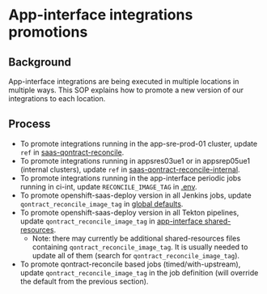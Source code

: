 # App-interface integrations promotions

## Background

App-interface integrations are being executed in multiple locations in multiple ways.  This SOP explains how to promote a new version of our integrations to each location.

## Process

* To promote integrations running in the app-sre-prod-01 cluster, update `ref` in [saas-qontract-reconcile](https://gitlab.cee.redhat.com/service/app-interface/-/blob/master/data/services/app-interface/cicd/ci-ext/saas-qontract-reconcile.yaml).
* To promote integrations running in appsres03ue1 or in appsrep05ue1 (internal clusters), update `ref` in [saas-qontract-reconcile-internal](data/services/app-interface/cicd/ci-int/saas-qontract-reconcile-int.yaml).
* To promote integrations running in the app-interface periodic jobs running in ci-int, update `RECONCILE_IMAGE_TAG` in [.env](/.env).
* To promote openshift-saas-deploy version in all Jenkins jobs, update `qontract_reconcile_image_tag` in [global defaults](/resources/jenkins/global/defaults.yaml).
* To promote openshift-saas-deploy version in all Tekton pipelines, update `qontract_reconcile_image_tag` in [app-interface shared-resources](/data/services/app-interface/shared-resources).
    * Note: there may currently be additional shared-resources files containing `qontract_reconcile_image_tag`. It is usually needed to update all of them (search for `qontract_reconcile_image_tag`).
* To promote qontract-reconcile based jobs (timed/with-upstream), update `qontract_reconcile_image_tag` in the job definition (will override the default from the previous section).
